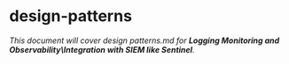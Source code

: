 # design-patterns

_This document will cover design patterns.md for **Logging Monitoring and Observability\Integration with SIEM like Sentinel**._
